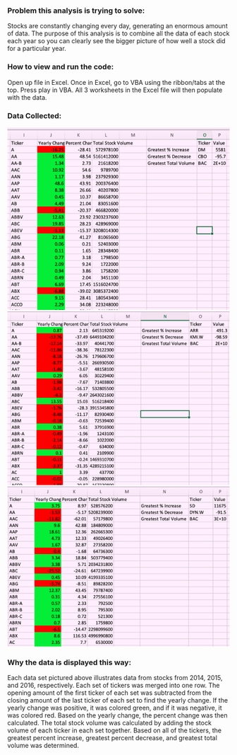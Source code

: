### Problem this analysis is trying to solve:
Stocks are constantly changing every day, generating an enormous amount of data. The purpose of this analysis is to combine all the data of each stock each year so you can clearly see the bigger picture of how well a stock did for a particular year.

### How to view and run the code:
Open up file in Excel. Once in Excel, go to VBA using the ribbon/tabs at the top. Press play in VBA. All 3 worksheets in the Excel file will then populate with the data.

### Data Collected:
![](screenshots/2014_table_screenshot_sm.png)
![](screenshots/2015_table_screenshot_sm.png)
![](screenshots/2016_table_screenshot_sm.png)

### Why the data is displayed this way:
Each data set pictured above illustrates data from stocks from 2014, 2015, and 2016, respectively. Each set of tickers was merged into one row. The opening amount of the first ticker of each set was subtracted from the closing amount of the last ticker of each set to find the yearly change. If the yearly change was positive, it was colored green, and if it was negative, it was colored red. Based on the yearly change, the percent change was then calculated. The total stock volume was calculated by adding the stock volume of each ticker in each set together. Based on all of the tickers, the greatest percent increase, greatest percent decrease, and greatest total volume was determined.
